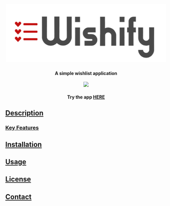 <h1 align="center">
  <br>
  <a href="wishify.com"><img src=https://github.com/Teller501/Miniprojekt_2semester/blob/main/src/main/resources/static/images/logo.png?raw=true" alt="Wishify" width="500"></a> 
</h1>

<h4 align="center">A simple wishlist application</h4>

<p align="center">
  <a href="https://skillicons.dev">
    <img src="https://skillicons.dev/icons?i=java,js,html,planetscale,spring,bootstrap&theme=light" />
  </a>
</p>

 <h4 align="center">Try the app <a href="https://wishify.azurewebsites.net/">HERE</h4></p> 


## Description
    
### Key Features    

## Installation
    
## Usage
    
## License
    
## Contact
